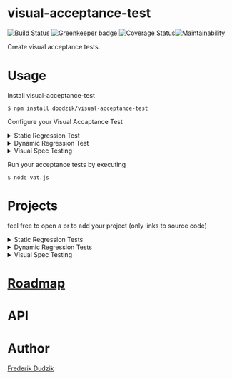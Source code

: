 # visual-acceptance-test

[![Build Status](https://travis-ci.org/doodzik/visual-acceptance-test.svg?branch=master)](https://travis-ci.org/doodzik/visual-acceptance-test) [![Greenkeeper badge](https://badges.greenkeeper.io/doodzik/visual-acceptance-test.svg)](https://greenkeeper.io/) [![Coverage Status](https://coveralls.io/repos/github/doodzik/javascript-html-tags/badge.svg?branch=master)](https://coveralls.io/github/doodzik/javascript-html-tags?branch=master)[![Maintainability](https://api.codeclimate.com/v1/badges/9cbe308f2317f1339bc6/maintainability)](https://codeclimate.com/github/doodzik/visual-acceptance-test/maintainability)

Create visual acceptance tests.

# Usage

Install visual-acceptance-test
```
$ npm install doodzik/visual-acceptance-test
```

Configure your Visual Accaptance Test
<details>
  <summary>Static Regression Test</summary>

Create a `vat.js` file in the project root
```javascript
const {
  browser,
  FileServer,
  Time,
  diff,
  confirmation
} = require('visual-acceptance-test')

const fs        = require('fs-extra')
const path      = require('path')
const time      = new Time.LastCommit(__dirname)
const staticDir = path.resolve(__dirname, '.tmp')
const server    = new FileServer({dir: staticDir})

const dimensions = [{width: 1080}, {width: 720}]

function pathTo(dir) {
  return path.resolve(__dirname, '.visual-acceptance-test', dir)
}

var shell = require('shelljs')

function build() {
  return new Promise(function(resolve, reject) {
    shell.exec('npm install', function(code, stdout, stderr) {
      shell.exec('make build', function(code, stdout, stderr) {
        resolve()
      })
    })
  })
}


return Promise.all([
  server.listen(),
  build(),
  fs.remove(pathTo('HEAD')),
  fs.remove(pathTo('DIFF')),
])
  .then(() => browser.screenshotSitemap({server, dir: pathTo('HEAD'), dimensions}))
  .then(() => time.past())
  .then(build)
  .then(() => browser.screenshotSitemap({server, dir: pathTo(time.pastCommit), dimensions}))
  .then(() => time.now())
  .then(() => {
    return diff({
      actual:      pathTo(time.pastCommit),
      expected:    pathTo('HEAD'),
      diff:        pathTo('DIFF'),
      persistDiff: true
    })
  })
  .then(result => {
    return (process.env.CI) ? confirmation.cli({result}) : confirmation.browser({result})
  })
  .then(exitCode => {
    return server.destroy().then(() => process.exit(exitCode))
  })
```
</details>

<details>
  <summary>Dynamic Regression Test</summary>
  
  > DOESN'T WORK YET
  
Create a `vat.js` file in the project root

```javascript
const {
  browser,
  FileServer,
  Time,
  diff,
  confirmation
} = require('visual-acceptance-test')

const fs        = require('fs-extra')
const path      = require('path')
const time      = new Time.LastCommit(__dirname)
const staticDir = path.resolve(__dirname, '.tmp')
const server    = new FileServer({dir: staticDir})

const dimensions = [{width: 1080}, {width: 720}]

function pathTo(dir) {
  return path.resolve(__dirname, '.visual-acceptance-test', dir)
}

var shell = require('shelljs')

function build(pathToResults) {
  return new Promise(function(resolve, reject) {
    shell.exec('npm install', function(code, stdout, stderr) {
      shell.exec(`VAT_DIR=${pathToResults} make test`, function(code, stdout, stderr) {
        resolve()
      })
    })
  })
}


return Promise.all([
  server.listen(),
  fs.remove(pathTo('HEAD')),
  fs.remove(pathTo('DIFF')),
])
  .then(() => build(pathTo('HEAD')))
  .then(() => time.past())
  .then(() => build(pathTo(time.pastCommit)))
  .then(() => time.now())
  .then(() => {
    return diff({
      actual:      pathTo(time.pastCommit),
      expected:    pathTo('HEAD'),
      diff:        pathTo('DIFF'),
      persistDiff: true
    })
  })
  .then(result => {
    return (process.env.CI) ? confirmation.cli({result}) : confirmation.browser({result})
  })
  .then(exitCode => {
    return server.destroy().then(() => process.exit(exitCode))
  })
```

And then add the following helper in your tests where you want to test your website visuals. [NightmareJs](https://github.com/segmentio/nightmare)
``` javascript
const { browser, } = require('visual-acceptance-test')
const Nightmare    = require('nightmare')

browser.dynamicScreenshot(Nightmare) 

const nightmare=new Nightmare({ show: false, frame: false, useContentSize: true})

nightmare
  .goto('https://duckduckgo.com')
  .type('#search_form_input_homepage', 'github nightmare')
  .click('#search_button_homepage')
  .wait('#r1-0 a.result__a')
  .vatScreenshot(() => document.querySelector('#r1-0 a.result__a').href)
  .end()
``` 
</details>

<details>
<summary>Visual Spec Testing</summary>
``` javascript
// TODO
``` 
</details>

Run your acceptance tests by executing
```
$ node vat.js
```

# Projects

feel free to open a pr to add your project (only links to source code)

<details>
<summary>Static Regression Tests</summary>

[dudzik.co](https://github.com/doodzik/dudzik.co)

</details>

<details>
<summary>Dynamic Regression Tests</summary>
</details>

<details>
<summary>Visual Spec Testing</summary>
</details>



# [Roadmap](https://github.com/doodzik/visual-acceptance-test/projects/1)

# API

# Author

[Frederik Dudzik](https://dudzik.co)

